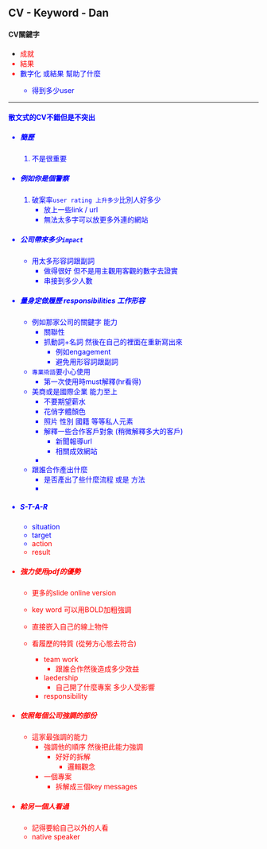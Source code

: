 ## CV - Keyword - Dan
#### CV關鍵字
* <font color="red">成就
* <font color="red">結果
* <font color="blue">數字化 或結果 幫助了什麼
    - 得到多少user

---
#### 散文式的CV不錯但是不突出
* ##### 簡歷
    1. 不是很重要
    

* ##### 例如你是個警察
    1. 破案率```user rating 上升多少```比別人好多少
        - 放上一些link / url 
        - 無法太多字可以放更多外連的網站

* ##### 公司帶來多少```impact```
    - 用太多形容詞跟副詞
        - 做得很好 但不是用主觀用客觀的數字去證實
        - 串接到多少人數
* ##### 量身定做履歷 responsibilities 工作形容
    - 例如那家公司的關鍵字 能力 
        - 關聯性
        - 抓動詞+名詞 然後在自己的裡面在重新寫出來
            - 例如engagement 
            - 避免用形容詞跟副詞
    - ```專業術語```要小心使用
        - 第一次使用時must解釋(hr看得)
    - 美商或是國際企業 能力至上
        - 不要期望薪水
        - 花俏字體顏色
        - 照片 性別 國籍  等等私人元素
        - 解釋一些合作客戶對象 (稍微解釋多大的客戶)
            + 新聞報導url 
            + 相關成效網站
        - 
    - 跟誰合作產出什麼
        - 是否產出了些什麼流程 或是 方法
        -  

* ##### S-T-A-R 
    - situation
    - target
    - <font color="red">action 
    - <font color="red">result 

* ##### 強力使用pdf的優勢
    - 更多的slide online version
    - key word 可以用BOLD加粗強調
    - 直接嵌入自己的線上物件 

    - 看履歷的特質 (從勞方心態去符合)
        - team work
            + 跟誰合作然後造成多少效益
        - laedership
            + 自己開了什麼專案 多少人受影響
        - responsibility

* ##### 依照每個公司強調的部份
    - 這家最強調的能力 
        + 強調他的順序 然後把此能力強調
            + 好好的拆解
                - 邏輯觀念
        + 一個專案
            + <font color="red">拆解成三個key messages

* ##### 給另一個人看過
    - 記得要給自己以外的人看
    - native speaker 
    

